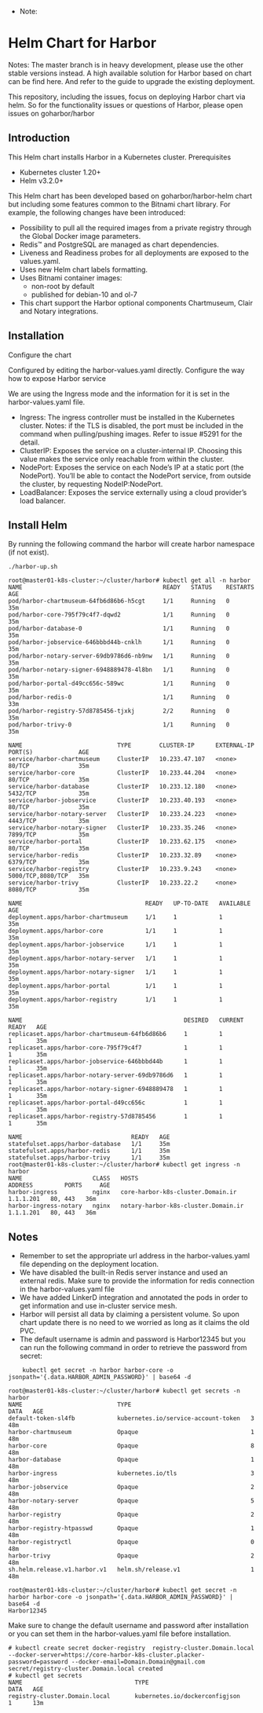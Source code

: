 - Note: 
# Helm Chart for Harbor

Notes: The master branch is in heavy development, please use the other stable versions instead. A high available solution for Harbor based on chart can be find here. And refer to the guide to upgrade the existing deployment.

This repository, including the issues, focus on deploying Harbor chart via helm. So for the functionality issues or questions of Harbor, please open issues on goharbor/harbor
## Introduction

This Helm chart installs Harbor in a Kubernetes cluster.
Prerequisites

   - Kubernetes cluster 1.20+
   -  Helm v3.2.0+


This Helm chart has been developed based on goharbor/harbor-helm chart but including some features common to the Bitnami chart library. For example, the following changes have been introduced:

- Possibility to pull all the required images from a private registry through the Global Docker image parameters.
- Redis™ and PostgreSQL are managed as chart dependencies.
- Liveness and Readiness probes for all deployments are exposed to the values.yaml.
- Uses new Helm chart labels formatting.
- Uses Bitnami container images:
    - non-root by default
    - published for debian-10 and ol-7
- This chart support the Harbor optional components Chartmuseum, Clair and Notary integrations.


## Installation
Configure the chart

Configured by editing the harbor-values.yaml directly.
Configure the way how to expose Harbor service

We are using the Ingress mode and the information for it is set in the harbor-values.yaml file.

-  Ingress: The ingress controller must be installed in the Kubernetes cluster. Notes: if the TLS is disabled, the port must be included in the command when pulling/pushing images. Refer to issue #5291 for the detail.
- ClusterIP: Exposes the service on a cluster-internal IP. Choosing this value makes the service only reachable from within the cluster.
- NodePort: Exposes the service on each Node’s IP at a static port (the NodePort). You’ll be able to contact the NodePort service, from outside the cluster, by requesting NodeIP:NodePort.
- LoadBalancer: Exposes the service externally using a cloud provider’s load balancer.

## Install Helm

By running the following command the harbor will create harbor namespace (if not exist).
```
./harbor-up.sh
```
```
root@master01-k8s-cluster:~/cluster/harbor# kubectl get all -n harbor
NAME                                        READY   STATUS    RESTARTS   AGE
pod/harbor-chartmuseum-64fb6d86b6-h5cgt     1/1     Running   0          35m
pod/harbor-core-795f79c4f7-dqwd2            1/1     Running   0          35m
pod/harbor-database-0                       1/1     Running   0          35m
pod/harbor-jobservice-646bbbd44b-cnklh      1/1     Running   0          35m
pod/harbor-notary-server-69db9786d6-nb9nw   1/1     Running   0          35m
pod/harbor-notary-signer-6948889478-4l8bn   1/1     Running   0          35m
pod/harbor-portal-d49cc656c-589wc           1/1     Running   0          35m
pod/harbor-redis-0                          1/1     Running   0          33m
pod/harbor-registry-57d8785456-tjxkj        2/2     Running   0          35m
pod/harbor-trivy-0                          1/1     Running   0          35m

NAME                           TYPE        CLUSTER-IP      EXTERNAL-IP   PORT(S)             AGE
service/harbor-chartmuseum     ClusterIP   10.233.47.107   <none>        80/TCP              35m
service/harbor-core            ClusterIP   10.233.44.204   <none>        80/TCP              35m
service/harbor-database        ClusterIP   10.233.12.180   <none>        5432/TCP            35m
service/harbor-jobservice      ClusterIP   10.233.40.193   <none>        80/TCP              35m
service/harbor-notary-server   ClusterIP   10.233.24.223   <none>        4443/TCP            35m
service/harbor-notary-signer   ClusterIP   10.233.35.246   <none>        7899/TCP            35m
service/harbor-portal          ClusterIP   10.233.62.175   <none>        80/TCP              35m
service/harbor-redis           ClusterIP   10.233.32.89    <none>        6379/TCP            35m
service/harbor-registry        ClusterIP   10.233.9.243    <none>        5000/TCP,8080/TCP   35m
service/harbor-trivy           ClusterIP   10.233.22.2     <none>        8080/TCP            35m

NAME                                   READY   UP-TO-DATE   AVAILABLE   AGE
deployment.apps/harbor-chartmuseum     1/1     1            1           35m
deployment.apps/harbor-core            1/1     1            1           35m
deployment.apps/harbor-jobservice      1/1     1            1           35m
deployment.apps/harbor-notary-server   1/1     1            1           35m
deployment.apps/harbor-notary-signer   1/1     1            1           35m
deployment.apps/harbor-portal          1/1     1            1           35m
deployment.apps/harbor-registry        1/1     1            1           35m

NAME                                              DESIRED   CURRENT   READY   AGE
replicaset.apps/harbor-chartmuseum-64fb6d86b6     1         1         1       35m
replicaset.apps/harbor-core-795f79c4f7            1         1         1       35m
replicaset.apps/harbor-jobservice-646bbbd44b      1         1         1       35m
replicaset.apps/harbor-notary-server-69db9786d6   1         1         1       35m
replicaset.apps/harbor-notary-signer-6948889478   1         1         1       35m
replicaset.apps/harbor-portal-d49cc656c           1         1         1       35m
replicaset.apps/harbor-registry-57d8785456        1         1         1       35m

NAME                               READY   AGE
statefulset.apps/harbor-database   1/1     35m
statefulset.apps/harbor-redis      1/1     35m
statefulset.apps/harbor-trivy      1/1     35m
root@master01-k8s-cluster:~/cluster/harbor# kubectl get ingress -n harbor
NAME                    CLASS   HOSTS                                 ADDRESS         PORTS     AGE
harbor-ingress          nginx   core-harbor-k8s-cluster.Domain.ir     1.1.1.201   80, 443   36m
harbor-ingress-notary   nginx   notary-harbor-k8s-cluster.Domain.ir   1.1.1.201   80, 443   36m

```
## Notes

- Remember to set the appropriate url address in the harbor-values.yaml file depending on the deployment location.
- We have disabled the built-in Redis server instance and used an external redis. Make sure to provide the information for redis connection in the harbor-values.yaml file
- We have added LinkerD integration and annotated the pods in order to get information and use in-cluster service mesh.
- Harbor will persist all data by claiming a persistent volume. So upon chart update there is no need to we worried as long as it claims the old PVC.
- The default username is admin and password is Harbor12345 but you can run the following command in order to retrieve the password from secret:
```
    kubectl get secret -n harbor harbor-core -o jsonpath='{.data.HARBOR_ADMIN_PASSWORD}' | base64 -d
```
```
root@master01-k8s-cluster:~/cluster/harbor# kubectl get secrets -n harbor
NAME                           TYPE                                  DATA   AGE
default-token-sl4fb            kubernetes.io/service-account-token   3      48m
harbor-chartmuseum             Opaque                                1      48m
harbor-core                    Opaque                                8      48m
harbor-database                Opaque                                1      48m
harbor-ingress                 kubernetes.io/tls                     3      48m
harbor-jobservice              Opaque                                2      48m
harbor-notary-server           Opaque                                5      48m
harbor-registry                Opaque                                2      48m
harbor-registry-htpasswd       Opaque                                1      48m
harbor-registryctl             Opaque                                0      48m
harbor-trivy                   Opaque                                2      48m
sh.helm.release.v1.harbor.v1   helm.sh/release.v1                    1      48m

root@master01-k8s-cluster:~/cluster/harbor# kubectl get secret -n harbor harbor-core -o jsonpath='{.data.HARBOR_ADMIN_PASSWORD}' | base64 -d
Harbor12345
```
 Make sure to change the default username and password after installation or you can set them in the harbor-values.yaml file before installation.

```
# kubectl create secret docker-registry  registry-cluster.Domain.local --docker-server=https://core-harbor-k8s-cluster.placker-password=password --docker-email=Domain.Domain@gmail.com
secret/registry-cluster.Domain.local created
# kubectl get secrets
NAME                                TYPE                                  DATA   AGE
registry-cluster.Domain.local       kubernetes.io/dockerconfigjson        1      13m

```
